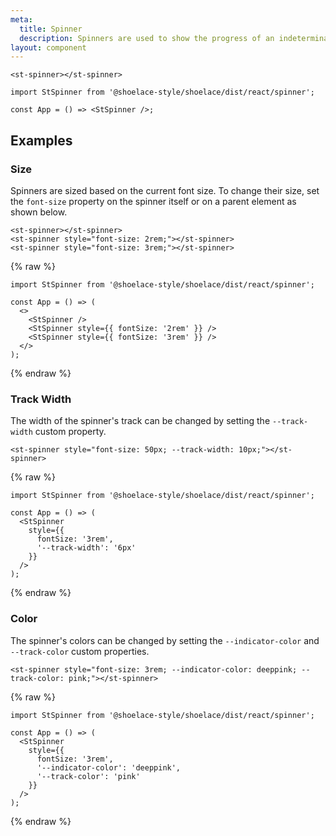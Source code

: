 ```yaml
---
meta:
  title: Spinner
  description: Spinners are used to show the progress of an indeterminate operation.
layout: component
---
```


```html:preview
<st-spinner></st-spinner>
```

```jsx:react
import StSpinner from '@shoelace-style/shoelace/dist/react/spinner';

const App = () => <StSpinner />;
```

## Examples

### Size

Spinners are sized based on the current font size. To change their size, set the `font-size` property on the spinner itself or on a parent element as shown below.

```html:preview
<st-spinner></st-spinner>
<st-spinner style="font-size: 2rem;"></st-spinner>
<st-spinner style="font-size: 3rem;"></st-spinner>
```

{% raw %}

```jsx:react
import StSpinner from '@shoelace-style/shoelace/dist/react/spinner';

const App = () => (
  <>
    <StSpinner />
    <StSpinner style={{ fontSize: '2rem' }} />
    <StSpinner style={{ fontSize: '3rem' }} />
  </>
);
```

{% endraw %}

### Track Width

The width of the spinner's track can be changed by setting the `--track-width` custom property.

```html:preview
<st-spinner style="font-size: 50px; --track-width: 10px;"></st-spinner>
```

{% raw %}

```jsx:react
import StSpinner from '@shoelace-style/shoelace/dist/react/spinner';

const App = () => (
  <StSpinner
    style={{
      fontSize: '3rem',
      '--track-width': '6px'
    }}
  />
);
```

{% endraw %}

### Color

The spinner's colors can be changed by setting the `--indicator-color` and `--track-color` custom properties.

```html:preview
<st-spinner style="font-size: 3rem; --indicator-color: deeppink; --track-color: pink;"></st-spinner>
```

{% raw %}

```jsx:react
import StSpinner from '@shoelace-style/shoelace/dist/react/spinner';

const App = () => (
  <StSpinner
    style={{
      fontSize: '3rem',
      '--indicator-color': 'deeppink',
      '--track-color': 'pink'
    }}
  />
);
```

{% endraw %}
